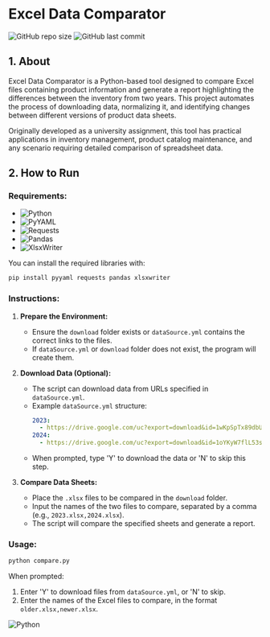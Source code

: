 # Excel Data Comparator
![GitHub repo size](https://img.shields.io/github/repo-size/g00d-habitz/excel-inventory-data-comparator)
![GitHub last commit](https://img.shields.io/github/last-commit/g00d-habitz/excel-inventory-data-comparator)

## 1. About
Excel Data Comparator is a Python-based tool designed to compare Excel files containing product information and generate a report highlighting the differences between the inventory from two years. This project automates the process of downloading data, normalizing it, and identifying changes between different versions of product data sheets.

Originally developed as a university assignment, this tool has practical applications in inventory management, product catalog maintenance, and any scenario requiring detailed comparison of spreadsheet data.

## 2. How to Run

### Requirements:
- ![Python](https://img.shields.io/badge/Requires-Python-blue)
- ![PyYAML](https://img.shields.io/badge/Requires-PyYAML-yellow)
- ![Requests](https://img.shields.io/badge/Requires-Requests-orange)
- ![Pandas](https://img.shields.io/badge/Requires-Pandas-brightgreen)
- ![XlsxWriter](https://img.shields.io/badge/Requires-XlsxWriter-purple)

You can install the required libraries with:

```bash
pip install pyyaml requests pandas xlsxwriter
```

### Instructions:

1. **Prepare the Environment:**
   - Ensure the `download` folder exists or `dataSource.yml` contains the correct links to the files.
   - If `dataSource.yml` or `download` folder does not exist, the program will create them.

2. **Download Data (Optional):**
   - The script can download data from URLs specified in `dataSource.yml`.
   - Example `dataSource.yml` structure:
     ```yaml
     2023:
       - https://drive.google.com/uc?export=download&id=1wKpSpTx89dbU3SrKt-3-DqQ62kHOFHSX
     2024:
       - https://drive.google.com/uc?export=download&id=1oYKyW7flL53smo56W9srpFdoUuz6_42x
     ```
   - When prompted, type 'Y' to download the data or 'N' to skip this step.

3. **Compare Data Sheets:**
   - Place the `.xlsx` files to be compared in the `download` folder.
   - Input the names of the two files to compare, separated by a comma (e.g., `2023.xlsx,2024.xlsx`).
   - The script will compare the specified sheets and generate a report.

### Usage:

```bash
python compare.py
```

When prompted:
1. Enter 'Y' to download files from `dataSource.yml`, or 'N' to skip.
2. Enter the names of the Excel files to compare, in the format `older.xlsx,newer.xlsx`.

![Python](https://img.shields.io/badge/Made%20with-Python-blue)
